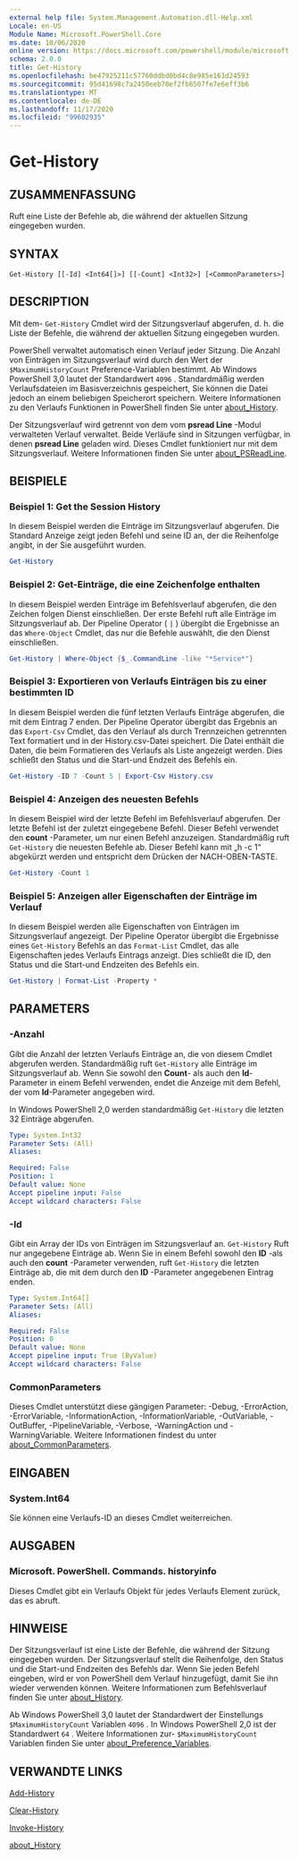 ```yaml
---
external help file: System.Management.Automation.dll-Help.xml
Locale: en-US
Module Name: Microsoft.PowerShell.Core
ms.date: 10/06/2020
online version: https://docs.microsoft.com/powershell/module/microsoft.powershell.core/get-history?view=powershell-7.2&WT.mc_id=ps-gethelp
schema: 2.0.0
title: Get-History
ms.openlocfilehash: be47925211c57760ddbd0bd4c8e985e161d24593
ms.sourcegitcommit: 95d41698c7a2450eeb70ef2fb6507fe7e6eff3b6
ms.translationtype: MT
ms.contentlocale: de-DE
ms.lasthandoff: 11/17/2020
ms.locfileid: "99602935"
---
```

# Get-History

## ZUSAMMENFASSUNG
Ruft eine Liste der Befehle ab, die während der aktuellen Sitzung eingegeben wurden.

## SYNTAX

```
Get-History [[-Id] <Int64[]>] [[-Count] <Int32>] [<CommonParameters>]
```

## DESCRIPTION

Mit dem- `Get-History` Cmdlet wird der Sitzungsverlauf abgerufen, d. h. die Liste der Befehle, die während der aktuellen Sitzung eingegeben wurden.

PowerShell verwaltet automatisch einen Verlauf jeder Sitzung. Die Anzahl von Einträgen im Sitzungsverlauf wird durch den Wert der `$MaximumHistoryCount` Preference-Variablen bestimmt. Ab Windows PowerShell 3,0 lautet der Standardwert `4096` . Standardmäßig werden Verlaufsdateien im Basisverzeichnis gespeichert, Sie können die Datei jedoch an einem beliebigen Speicherort speichern. Weitere Informationen zu den Verlaufs Funktionen in PowerShell finden Sie unter [about_History](About/about_History.md).

Der Sitzungsverlauf wird getrennt von dem vom **psread Line** -Modul verwalteten Verlauf verwaltet.
Beide Verläufe sind in Sitzungen verfügbar, in denen **psread Line** geladen wird. Dieses Cmdlet funktioniert nur mit dem Sitzungsverlauf. Weitere Informationen finden Sie unter [about_PSReadLine](../PSReadLine/About/about_PSReadLine.md).

## BEISPIELE

### Beispiel 1: Get the Session History

In diesem Beispiel werden die Einträge im Sitzungsverlauf abgerufen. Die Standard Anzeige zeigt jeden Befehl und seine ID an, der die Reihenfolge angibt, in der Sie ausgeführt wurden.

```powershell
Get-History
```

### Beispiel 2: Get-Einträge, die eine Zeichenfolge enthalten

In diesem Beispiel werden Einträge im Befehlsverlauf abgerufen, die den Zeichen folgen Dienst einschließen. Der erste Befehl ruft alle Einträge im Sitzungsverlauf ab. Der Pipeline Operator ( `|` ) übergibt die Ergebnisse an das `Where-Object` Cmdlet, das nur die Befehle auswählt, die den Dienst einschließen.

```powershell
Get-History | Where-Object {$_.CommandLine -like "*Service*"}
```

### Beispiel 3: Exportieren von Verlaufs Einträgen bis zu einer bestimmten ID

In diesem Beispiel werden die fünf letzten Verlaufs Einträge abgerufen, die mit dem Eintrag 7 enden. Der Pipeline Operator übergibt das Ergebnis an das `Export-Csv` Cmdlet, das den Verlauf als durch Trennzeichen getrennten Text formatiert und in der History.csv-Datei speichert. Die Datei enthält die Daten, die beim Formatieren des Verlaufs als Liste angezeigt werden. Dies schließt den Status und die Start-und Endzeit des Befehls ein.

```powershell
Get-History -ID 7 -Count 5 | Export-Csv History.csv
```

### Beispiel 4: Anzeigen des neuesten Befehls

In diesem Beispiel wird der letzte Befehl im Befehlsverlauf abgerufen. Der letzte Befehl ist der zuletzt eingegebene Befehl. Dieser Befehl verwendet den **count** -Parameter, um nur einen Befehl anzuzeigen. Standardmäßig ruft `Get-History` die neuesten Befehle ab. Dieser Befehl kann mit „h -c 1“ abgekürzt werden und entspricht dem Drücken der NACH-OBEN-TASTE.

```powershell
Get-History -Count 1
```

### Beispiel 5: Anzeigen aller Eigenschaften der Einträge im Verlauf

In diesem Beispiel werden alle Eigenschaften von Einträgen im Sitzungsverlauf angezeigt. Der Pipeline Operator übergibt die Ergebnisse eines `Get-History` Befehls an das `Format-List` Cmdlet, das alle Eigenschaften jedes Verlaufs Eintrags anzeigt. Dies schließt die ID, den Status und die Start-und Endzeiten des Befehls ein.

```powershell
Get-History | Format-List -Property *
```

## PARAMETERS

### -Anzahl

Gibt die Anzahl der letzten Verlaufs Einträge an, die von diesem Cmdlet abgerufen werden. Standardmäßig ruft `Get-History` alle Einträge im Sitzungsverlauf ab. Wenn Sie sowohl den **Count**- als auch den **Id**-Parameter in einem Befehl verwenden, endet die Anzeige mit dem Befehl, der vom **Id**-Parameter angegeben wird.

In Windows PowerShell 2,0 werden standardmäßig `Get-History` die letzten 32 Einträge abgerufen.

```yaml
Type: System.Int32
Parameter Sets: (All)
Aliases:

Required: False
Position: 1
Default value: None
Accept pipeline input: False
Accept wildcard characters: False
```

### -Id

Gibt ein Array der IDs von Einträgen im Sitzungsverlauf an. `Get-History` Ruft nur angegebene Einträge ab. Wenn Sie in einem Befehl sowohl den **ID** -als auch den **count** -Parameter verwenden, ruft `Get-History` die letzten Einträge ab, die mit dem durch den **ID** -Parameter angegebenen Eintrag enden.

```yaml
Type: System.Int64[]
Parameter Sets: (All)
Aliases:

Required: False
Position: 0
Default value: None
Accept pipeline input: True (ByValue)
Accept wildcard characters: False
```

### CommonParameters

Dieses Cmdlet unterstützt diese gängigen Parameter: -Debug, -ErrorAction, -ErrorVariable, -InformationAction, -InformationVariable, -OutVariable, -OutBuffer, -PipelineVariable, -Verbose, -WarningAction und -WarningVariable. Weitere Informationen findest du unter [about_CommonParameters](https://go.microsoft.com/fwlink/?LinkID=113216).

## EINGABEN

### System.Int64

Sie können eine Verlaufs-ID an dieses Cmdlet weiterreichen.

## AUSGABEN

### Microsoft. PowerShell. Commands. historyinfo

Dieses Cmdlet gibt ein Verlaufs Objekt für jedes Verlaufs Element zurück, das es abruft.

## HINWEISE

Der Sitzungsverlauf ist eine Liste der Befehle, die während der Sitzung eingegeben wurden. Der Sitzungsverlauf stellt die Reihenfolge, den Status und die Start-und Endzeiten des Befehls dar. Wenn Sie jeden Befehl eingeben, wird er von PowerShell dem Verlauf hinzugefügt, damit Sie ihn wieder verwenden können. Weitere Informationen zum Befehlsverlauf finden Sie unter [about_History](About/about_History.md).

Ab Windows PowerShell 3,0 lautet der Standardwert der Einstellungs `$MaximumHistoryCount` Variablen `4096` . In Windows PowerShell 2,0 ist der Standardwert `64` . Weitere Informationen zur- `$MaximumHistoryCount` Variablen finden Sie unter [about_Preference_Variables](About/about_Preference_Variables.md).

## VERWANDTE LINKS

[Add-History](Add-History.md)

[Clear-History](Clear-History.md)

[Invoke-History](Invoke-History.md)

[about_History](About/about_History.md)
